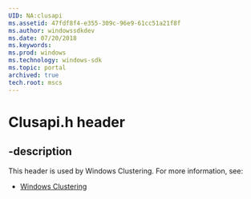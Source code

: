 ```yaml
---
UID: NA:clusapi
ms.assetid: 47fdf8f4-e355-309c-96e9-61cc51a21f8f
ms.author: windowssdkdev
ms.date: 07/20/2018
ms.keywords: 
ms.prod: windows
ms.technology: windows-sdk
ms.topic: portal
archived: true
tech.root: mscs
---
```


# Clusapi.h header


## -description


This header is used by Windows Clustering. For more information, see:

- [Windows Clustering](../_mscs)
